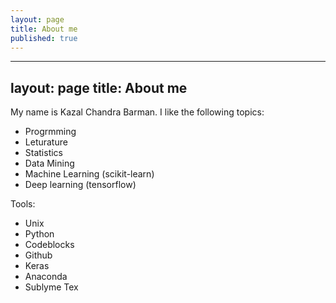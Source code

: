 ```yaml
---
layout: page
title: About me
published: true
---
```

---
layout: page
title: About me
---

My name is Kazal Chandra Barman. I like the following topics:
- Progrmming
- Leturature 
- Statistics
- Data Mining
- Machine Learning (scikit-learn)
- Deep learning (tensorflow)

Tools:

- Unix
- Python
- Codeblocks
- Github
- Keras
- Anaconda
- Sublyme Tex

